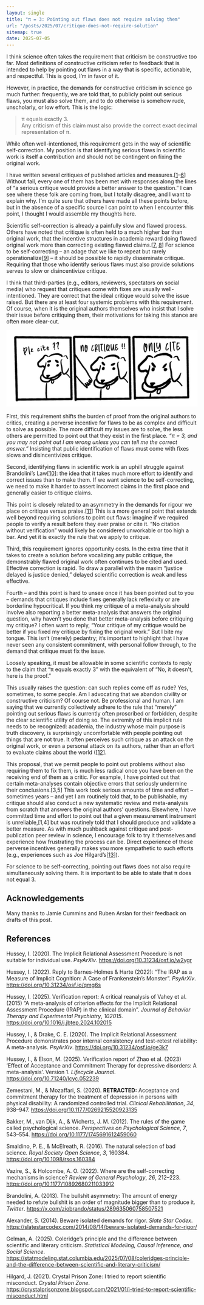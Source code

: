 ```yaml
---
layout: single
title: "π = 3: Pointing out flaws does not require solving them"
url: "/posts/2025/07/critique-does-not-require-solution"
sitemap: true
date: 2025-07-05
---
```


I think science often takes the requirement that criticism be constructive too far. Most definitions of constructive criticism refer to feedback that is intended to help by pointing out flaws in a way that is specific, actionable, and respectful. This is good, I’m in favor of it. 

However, in practice, the demands for constructive criticism in science go much further: frequently, we are told that, to publicly point out serious flaws, you must also solve them, and to do otherwise is somehow rude, unscholarly, or low effort. This is the logic:

> π equals exactly 3.  
> Any criticism of this claim must also provide the correct exact decimal representation of π.

While often well-intentioned, this requirement gets in the way of scientific self-correction. My position is that identifying serious flaws in scientific work is itself a contribution and should not be contingent on fixing the original work.

I have written several critiques of published articles and measures.[<a href="#ref1">1</a>–<a href="#ref6">6</a>] Without fail, every one of them has been met with responses along the lines of “a serious critique would provide a better answer to the question.” I can see where these folk are coming from, but I totally disagree, and I want to explain why. I’m quite sure that others have made all these points before, but in the absence of a specific source I can point to when I encounter this point, I thought I would assemble my thoughts here. 

Scientific self-correction is already a painfully slow and flawed process. Others have noted that critique is often held to a much higher bar than original work, that the incentive structures in academia reward doing flawed original work more than correcting existing flawed claims.[<a href="#ref7">7</a>, <a href="#ref8">8</a>] For science to be self-correcting – an adage that we like to repeat but rarely operationalize[<a href="#ref9">9</a>] – it should be possible to rapidly disseminate critique. Requiring that those who identify serious flaws must also provide solutions serves to slow or disincentivize critique. 

I think that third-parties (e.g., editors, reviewers, spectators on social media) who request that critiques come with fixes are usually well-intentioned. They are correct that the ideal critique would solve the issue raised. But there are at least four systemic problems with this requirement. Of course, when it is the original authors themselves who insist that I solve their issue before critiquing them, their motivations for taking this stance are often more clear-cut.

![no critique, only cite 3 panel](no_critique_only_cite_3_panel.png)

First, this requirement shifts the burden of proof from the original authors to critics, creating a perverse incentive for flaws to be as complex and difficult to solve as possible. The more difficult my issues are to solve, the less others are permitted to point out that they exist in the first place. *“π = 3, and you may not point out I am wrong unless you can tell me the correct answer.”* Insisting that public identification of flaws must come with fixes slows and disincentivizes critique. 

Second, identifying flaws in scientific work is an uphill struggle against Brandolini’s Law[<a href="#ref10">10</a>]: the idea that it takes much more effort to identify and correct issues than to make them. If we want science to be self-correcting, we need to make it harder to assert incorrect claims in the first place and generally easier to critique claims. 

This point is closely related to an asymmetry in the demands for rigour we place on critique versus praise.[<a href="#ref11">11</a>] This is a more general point that extends well beyond requiring solutions to point out flaws: imagine if we required people to verify a result before they ever praise or cite it. “No citation without verification” would likely be considered unworkable or too high a bar. And yet it is exactly the rule that we apply to critique. 

Third, this requirement ignores opportunity costs. In the extra time that it takes to create a solution before vocalizing any public critique, the demonstrably flawed original work often continues to be cited and used. Effective correction is rapid. To draw a parallel with the maxim “justice delayed is justice denied,” delayed scientific correction is weak and less effective.

Fourth – and this point is hard to unsee once it has been pointed out to you – demands that critiques include fixes generally lack reflexivity or are borderline hypocritical. If you think my critique of a meta-analysis should involve also reporting a better meta-analysis that answers the original question, why haven’t you done that better meta-analysis before critiquing my critique? I often want to reply, “Your critique of my critique would be better if you fixed my critique by fixing the original work.” But I bite my tongue. This isn’t (merely) pedantry; it’s important to highlight that I have never seen any consistent commitment, with personal follow through, to the demand that critique must fix the issue. 

Loosely speaking, it must be allowable in some scientific contexts to reply to the claim that “π equals exactly 3” with the equivalent of “No, it doesn't, here is the proof.” 

This usually raises the question: can such replies come off as rude? Yes, sometimes, to some people. Am I advocating that we abandon civility or constructive criticism? Of course not. Be professional and human. I am saying that we currently collectively adhere to the rule that “merely” pointing out serious flaws is currently often proscribed or forbidden, despite the clear scientific utility of doing so. The extremity of this implicit rule needs to be recognized: academia, the industry whose main purpose is truth discovery, is surprisingly uncomfortable with people pointing out things that are not true. It often perceives such critique as an attack on the original work, or even a personal attack on its authors, rather than an effort to evaluate claims about the world ([<a href="#ref12">12</a>].

This proposal, that we permit people to point out problems without also requiring them to fix them, is much less radical once you have been on the receiving end of them as a critic. For example, I have pointed out that certain meta-analyses contain objective errors that seriously undermine their conclusions.[3,5] This work took serious amounts of time and effort – sometimes years – and yet I am routinely told that, to be publishable, my critique should also conduct a new systematic review and meta-analysis from scratch that answers the original authors’ questions. Elsewhere, I have committed time and effort to point out that a given measurement instrument is unreliable,[1,4] but was routinely told that I should produce and validate a better measure. As with much pushback against critique and post-publication peer review in science, I encourage folk to try it themselves and experience how frustrating the process can be. Direct experience of these perverse incentives generally makes you more sympathetic to such efforts (e.g., experiences such as Joe Hilgard’s[<a href="#ref13">13</a>]).

For science to be self-correcting, pointing out flaws does not also require simultaneously solving them. It is important to be able to state that π does not equal 3.

## Acknowledgements

Many thanks to Jamie Cummins and Ruben Arslan for their feedback on drafts of this post.

## References

<p id="ref1">Hussey, I. (2020). The Implicit Relational Assessment Procedure is not suitable for individual use. <em>PsyArXiv</em>. <a href="https://doi.org/10.31234/osf.io/w2ygr">https://doi.org/10.31234/osf.io/w2ygr</a></p>
<p id="ref2">Hussey, I. (2022). Reply to Barnes-Holmes & Harte (2022): “The IRAP as a Measure of Implicit Cognition: A Case of Frankenstein’s Monster”. <em>PsyArXiv</em>. <a href="https://doi.org/10.31234/osf.io/qmg6s">https://doi.org/10.31234/osf.io/qmg6s</a></p>
<p id="ref3">Hussey, I. (2025). Verification report: A critical reanalysis of Vahey et al. (2015) “A meta-analysis of criterion effects for the Implicit Relational Assessment Procedure (IRAP) in the clinical domain”. <em>Journal of Behavior Therapy and Experimental Psychiatry</em>, <em>102015</em>. <a href="https://doi.org/10.1016/j.jbtep.2024.102015">https://doi.org/10.1016/j.jbtep.2024.102015</a></p>
<p id="ref4">Hussey, I., & Drake, C. E. (2020). The Implicit Relational Assessment Procedure demonstrates poor internal consistency and test-retest reliability: A meta-analysis. <em>PsyArXiv</em>. <a href="https://doi.org/10.31234/osf.io/ge3k7">https://doi.org/10.31234/osf.io/ge3k7</a></p>
<p id="ref5">Hussey, I., & Elson, M. (2025). Verification report of Zhao et al. (2023) ‘Effect of Acceptance and Commitment Therapy for depressive disorders: A meta-analysis’. Version 1. <em>Lifecycle Journal</em>. <a href="https://doi.org/10.71240/lcyc.052239">https://doi.org/10.71240/lcyc.052239</a></p>
<p id="ref6">Zemestani, M., & Mozaffari, S. (2020). <strong>RETRACTED:</strong> Acceptance and commitment therapy for the treatment of depression in persons with physical disability: A randomized controlled trial. <em>Clinical Rehabilitation</em>, <em>34</em>, 938–947. <a href="https://doi.org/10.1177/0269215520923135">https://doi.org/10.1177/0269215520923135</a></p>
<p id="ref7">Bakker, M., van Dijk, A., & Wicherts, J. M. (2012). The rules of the game called psychological science. <em>Perspectives on Psychological Science</em>, <em>7</em>, 543–554. <a href="https://doi.org/10.1177/1745691612459060">https://doi.org/10.1177/1745691612459060</a></p>
<p id="ref8">Smaldino, P. E., & McElreath, R. (2016). The natural selection of bad science. <em>Royal Society Open Science</em>, <em>3</em>, 160384. <a href="https://doi.org/10.1098/rsos.160384">https://doi.org/10.1098/rsos.160384</a></p>
<p id="ref9">Vazire, S., & Holcombe, A. O. (2022). Where are the self-correcting mechanisms in science? <em>Review of General Psychology</em>, <em>26</em>, 212–223. <a href="https://doi.org/10.1177/10892680211033912">https://doi.org/10.1177/10892680211033912</a></p>
<p id="ref10">Brandolini, A. (2013). The bullshit asymmetry: The amount of energy needed to refute bullshit is an order of magnitude bigger than to produce it. <em>Twitter</em>. <a href="https://x.com/ziobrando/status/289635060758507521">https://x.com/ziobrando/status/289635060758507521</a></p>
<p id="ref11">Alexander, S. (2014). Beware isolated demands for rigor. <em>Slate Star Codex</em>. <a href="https://slatestarcodex.com/2014/08/14/beware-isolated-demands-for-rigor/">https://slatestarcodex.com/2014/08/14/beware-isolated-demands-for-rigor/</a></p>
<p id="ref12">Gelman, A. (2025). Coleridge’s principle and the difference between scientific and literary criticism. <em>Statistical Modeling, Causal Inference, and Social Science</em>. <a href="https://statmodeling.stat.columbia.edu/2025/07/08/coleridges-principle-and-the-difference-between-scientific-and-literary-criticism/">https://statmodeling.stat.columbia.edu/2025/07/08/coleridges-principle-and-the-difference-between-scientific-and-literary-criticism/</a></p>
<p id="ref13">Hilgard, J. (2021). Crystal Prison Zone: I tried to report scientific misconduct. <em>Crystal Prison Zone</em>. <a href="https://crystalprisonzone.blogspot.com/2021/01/i-tried-to-report-scientific-misconduct.html">https://crystalprisonzone.blogspot.com/2021/01/i-tried-to-report-scientific-misconduct.html</a></p>
